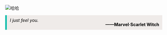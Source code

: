 ![哈哈](./assets/inputtext/red.jpeg)


<blockquote style='padding: 10px; font-size: 1em; margin: 1em 0px; color: rgb(0, 0, 0); border-left: 5px solid rgba(0,189,170,1); background: rgb(239, 235, 233);line-height:1;'>
    <div>
        <div><i>I just feel you.</i></div>
        <div style="text-align:right;"><b>——Marvel·Scarlet Witch</b></div>
    <div> 
    
</blockquote>

